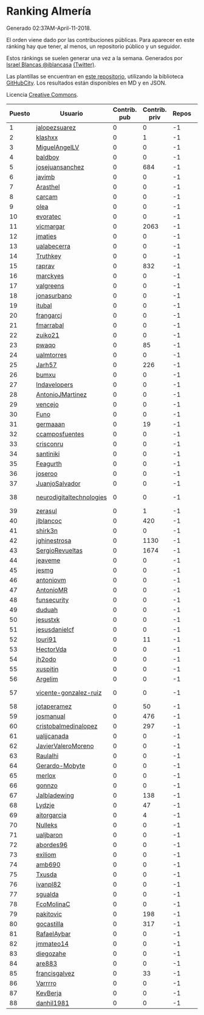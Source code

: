 # Ranking Almería

Generado 02:37AM-April-11-2018.

El orden viene dado por las contribuciones públicas. Para aparecer en este ránking hay que tener, al menos, un repositorio público y un seguidor.

Estos ránkings se suelen generar una vez a la semana. Generados por [Israel Blancas @iblancasa](https://github.com/iblancasa/) [(Twitter)](https://twitter.com/iblancasa).

Las plantillas se encuentran en [este repositorio](https://github.com/iblancasa/GH-Spanish-Ranking), utilizando la biblioteca [GitHubCity](https://github.com/iblancasa/GitHubCity). Los resultados están disponibles en MD y en JSON.

Licencia [Creative Commons](https://creativecommons.org/licenses/by/4.0/).

| Puesto   |  Usuario  | Contrib. pub | Contrib. priv |Repos| Followers | Desde |  Avatar  |
|----------|-----------|--------------|---------------|-----|-----------|-------|----------|
|1|[jalopezsuarez](https://github.com/jalopezsuarez)|0|0|-1|-1||![jalopezsuarez]()|
|2|[klashxx](https://github.com/klashxx)|0|1|-1|-1||![klashxx]()|
|3|[MiguelAngelLV](https://github.com/MiguelAngelLV)|0|0|-1|-1||![MiguelAngelLV]()|
|4|[baldboy](https://github.com/baldboy)|0|0|-1|-1||![baldboy]()|
|5|[josejuansanchez](https://github.com/josejuansanchez)|0|684|-1|-1||![josejuansanchez]()|
|6|[javimb](https://github.com/javimb)|0|0|-1|-1||![javimb]()|
|7|[Arasthel](https://github.com/Arasthel)|0|0|-1|-1||![Arasthel]()|
|8|[carcam](https://github.com/carcam)|0|0|-1|-1||![carcam]()|
|9|[olea](https://github.com/olea)|0|0|-1|-1||![olea]()|
|10|[evoratec](https://github.com/evoratec)|0|0|-1|-1||![evoratec]()|
|11|[vicmargar](https://github.com/vicmargar)|0|2063|-1|-1||![vicmargar]()|
|12|[jmaties](https://github.com/jmaties)|0|0|-1|-1||![jmaties]()|
|13|[ualabecerra](https://github.com/ualabecerra)|0|0|-1|-1||![ualabecerra]()|
|14|[Truthkey](https://github.com/Truthkey)|0|0|-1|-1||![Truthkey]()|
|15|[raprav](https://github.com/raprav)|0|832|-1|-1||![raprav]()|
|16|[marckyes](https://github.com/marckyes)|0|0|-1|-1||![marckyes]()|
|17|[valgreens](https://github.com/valgreens)|0|0|-1|-1||![valgreens]()|
|18|[jonasurbano](https://github.com/jonasurbano)|0|0|-1|-1||![jonasurbano]()|
|19|[itubal](https://github.com/itubal)|0|0|-1|-1||![itubal]()|
|20|[frangarcj](https://github.com/frangarcj)|0|0|-1|-1||![frangarcj]()|
|21|[fmarrabal](https://github.com/fmarrabal)|0|0|-1|-1||![fmarrabal]()|
|22|[zuiko21](https://github.com/zuiko21)|0|0|-1|-1||![zuiko21]()|
|23|[pwaqo](https://github.com/pwaqo)|0|85|-1|-1||![pwaqo]()|
|24|[ualmtorres](https://github.com/ualmtorres)|0|0|-1|-1||![ualmtorres]()|
|25|[Jarh57](https://github.com/Jarh57)|0|226|-1|-1||![Jarh57]()|
|26|[bumxu](https://github.com/bumxu)|0|0|-1|-1||![bumxu]()|
|27|[Indavelopers](https://github.com/Indavelopers)|0|0|-1|-1||![Indavelopers]()|
|28|[AntonioJMartinez](https://github.com/AntonioJMartinez)|0|0|-1|-1||![AntonioJMartinez]()|
|29|[vencejo](https://github.com/vencejo)|0|0|-1|-1||![vencejo]()|
|30|[Funo](https://github.com/Funo)|0|0|-1|-1||![Funo]()|
|31|[germaaan](https://github.com/germaaan)|0|19|-1|-1||![germaaan]()|
|32|[ccamposfuentes](https://github.com/ccamposfuentes)|0|0|-1|-1||![ccamposfuentes]()|
|33|[crisconru](https://github.com/crisconru)|0|0|-1|-1||![crisconru]()|
|34|[santiniki](https://github.com/santiniki)|0|0|-1|-1||![santiniki]()|
|35|[Feagurth](https://github.com/Feagurth)|0|0|-1|-1||![Feagurth]()|
|36|[joseroo](https://github.com/joseroo)|0|0|-1|-1||![joseroo]()|
|37|[JuanjoSalvador](https://github.com/JuanjoSalvador)|0|0|-1|-1||![JuanjoSalvador]()|
|38|[neurodigitaltechnologies](https://github.com/neurodigitaltechnologies)|0|0|-1|-1||![neurodigitaltechnologies]()|
|39|[zerasul](https://github.com/zerasul)|0|1|-1|-1||![zerasul]()|
|40|[jlblancoc](https://github.com/jlblancoc)|0|420|-1|-1||![jlblancoc]()|
|41|[shirk3n](https://github.com/shirk3n)|0|0|-1|-1||![shirk3n]()|
|42|[jghinestrosa](https://github.com/jghinestrosa)|0|1130|-1|-1||![jghinestrosa]()|
|43|[SergioRevueltas](https://github.com/SergioRevueltas)|0|1674|-1|-1||![SergioRevueltas]()|
|44|[jeaveme](https://github.com/jeaveme)|0|0|-1|-1||![jeaveme]()|
|45|[jesmg](https://github.com/jesmg)|0|0|-1|-1||![jesmg]()|
|46|[antoniovm](https://github.com/antoniovm)|0|0|-1|-1||![antoniovm]()|
|47|[AntonioMR](https://github.com/AntonioMR)|0|0|-1|-1||![AntonioMR]()|
|48|[funsecurity](https://github.com/funsecurity)|0|0|-1|-1||![funsecurity]()|
|49|[duduah](https://github.com/duduah)|0|0|-1|-1||![duduah]()|
|50|[jesustxk](https://github.com/jesustxk)|0|0|-1|-1||![jesustxk]()|
|51|[jesusdanielcf](https://github.com/jesusdanielcf)|0|0|-1|-1||![jesusdanielcf]()|
|52|[louri91](https://github.com/louri91)|0|11|-1|-1||![louri91]()|
|53|[HectorVda](https://github.com/HectorVda)|0|0|-1|-1||![HectorVda]()|
|54|[jh2odo](https://github.com/jh2odo)|0|0|-1|-1||![jh2odo]()|
|55|[xuspitin](https://github.com/xuspitin)|0|0|-1|-1||![xuspitin]()|
|56|[Argelim](https://github.com/Argelim)|0|0|-1|-1||![Argelim]()|
|57|[vicente-gonzalez-ruiz](https://github.com/vicente-gonzalez-ruiz)|0|0|-1|-1||![vicente-gonzalez-ruiz]()|
|58|[jotaperamez](https://github.com/jotaperamez)|0|50|-1|-1||![jotaperamez]()|
|59|[josmanual](https://github.com/josmanual)|0|476|-1|-1||![josmanual]()|
|60|[cristobalmedinalopez](https://github.com/cristobalmedinalopez)|0|297|-1|-1||![cristobalmedinalopez]()|
|61|[ualjjcanada](https://github.com/ualjjcanada)|0|0|-1|-1||![ualjjcanada]()|
|62|[JavierValeroMoreno](https://github.com/JavierValeroMoreno)|0|0|-1|-1||![JavierValeroMoreno]()|
|63|[Raulalhi](https://github.com/Raulalhi)|0|0|-1|-1||![Raulalhi]()|
|64|[Gerardo-Mobyte](https://github.com/Gerardo-Mobyte)|0|0|-1|-1||![Gerardo-Mobyte]()|
|65|[merlox](https://github.com/merlox)|0|0|-1|-1||![merlox]()|
|66|[gonnzo](https://github.com/gonnzo)|0|0|-1|-1||![gonnzo]()|
|67|[Jalbladewing](https://github.com/Jalbladewing)|0|138|-1|-1||![Jalbladewing]()|
|68|[Lydzje](https://github.com/Lydzje)|0|47|-1|-1||![Lydzje]()|
|69|[aitorgarcia](https://github.com/aitorgarcia)|0|4|-1|-1||![aitorgarcia]()|
|70|[Nulleks](https://github.com/Nulleks)|0|0|-1|-1||![Nulleks]()|
|71|[ualjbaron](https://github.com/ualjbaron)|0|0|-1|-1||![ualjbaron]()|
|72|[abordes96](https://github.com/abordes96)|0|0|-1|-1||![abordes96]()|
|73|[exiliom](https://github.com/exiliom)|0|0|-1|-1||![exiliom]()|
|74|[amb690](https://github.com/amb690)|0|0|-1|-1||![amb690]()|
|75|[Txusda](https://github.com/Txusda)|0|0|-1|-1||![Txusda]()|
|76|[ivanpl82](https://github.com/ivanpl82)|0|0|-1|-1||![ivanpl82]()|
|77|[sgualda](https://github.com/sgualda)|0|0|-1|-1||![sgualda]()|
|78|[FcoMolinaC](https://github.com/FcoMolinaC)|0|0|-1|-1||![FcoMolinaC]()|
|79|[pakitovic](https://github.com/pakitovic)|0|198|-1|-1||![pakitovic]()|
|80|[gocastilla](https://github.com/gocastilla)|0|317|-1|-1||![gocastilla]()|
|81|[RafaelAybar](https://github.com/RafaelAybar)|0|0|-1|-1||![RafaelAybar]()|
|82|[jmmateo14](https://github.com/jmmateo14)|0|0|-1|-1||![jmmateo14]()|
|83|[diegozahe](https://github.com/diegozahe)|0|0|-1|-1||![diegozahe]()|
|84|[are883](https://github.com/are883)|0|0|-1|-1||![are883]()|
|85|[francisgalvez](https://github.com/francisgalvez)|0|33|-1|-1||![francisgalvez]()|
|86|[Varrrro](https://github.com/Varrrro)|0|0|-1|-1||![Varrrro]()|
|87|[KevBerja](https://github.com/KevBerja)|0|0|-1|-1||![KevBerja]()|
|88|[danhil1981](https://github.com/danhil1981)|0|0|-1|-1||![danhil1981]()|

